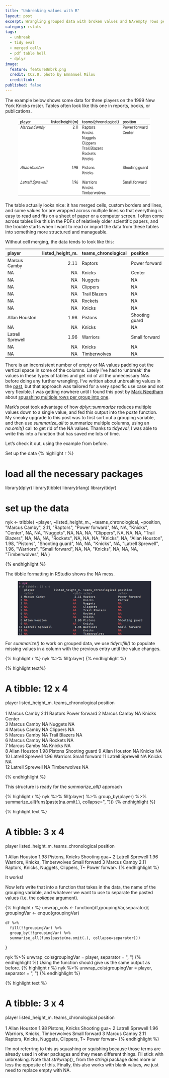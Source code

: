 ```yaml
---
title: "Unbreaking values with R"
layout: post
excerpt: Wrangling grouped data with broken values and NA/empty rows per variable per group. 
category: rstats
tags:
  - unbreak
  - tidy eval
  - merged cells
  - pdf table hell
  - dplyr
image:
  feature: featureUnbrk.png
  credit: CC2.0, photo by Emmanuel Milou
  creditlink: 
published: false
---
```


The example below shows some data for three players on the 1999 New York Knicks roster. Tables often look like this one in reports, books, or publications. 

<figure>
    <a href="/images/knicks.png"><img src="/images/knicks.png"></a>
        <figcaption></figcaption>
</figure>

The table actually looks nice: it has merged cells, custom borders and lines, and some values for are wrapped across multiple lines so that everything is easy to read and fits on a sheet of paper or a computer screen. I often come across tables like this in the PDFs of relatively older scientific papers, and the trouble starts when I want to read or import the data from these tables into something more structured and manageable.

 Without cell merging, the data tends to look like this:
 
|player           | listed_height_m.|teams_chronological |position       |
|:----------------|----------------:|:-------------------|:--------------|
|Marcus Camby     |             2.11|Raptors             |Power forward  |
|NA               |               NA|Knicks              |Center         |
|NA               |               NA|Nuggets             |NA             |
|NA               |               NA|Clippers            |NA             |
|NA               |               NA|Trail Blazers       |NA             |
|NA               |               NA|Rockets             |NA             |
|NA               |               NA|Knicks              |NA             |
|Allan Houston    |             1.98|Pistons             |Shooting guard |
|NA               |               NA|Knicks              |NA             |
|Latrell Sprewell |             1.96|Warriors            |Small forward  |
|NA               |               NA|Knicks              |NA             |
|NA               |               NA|Timberwolves        |NA             |

There is an inconsistent number of empty or NA values padding out the vertical space in some of the columns. Lately I’ve had to ‘unbreak’ the values in these types of tables and get rid of all the unnecessary NAs before doing any further wrangling. I’ve written about unbreaking values in the [past](https://luisdva.github.io/rstats/Tidyeval-pdf-hell/), but that approach was tailored for a very specific use case and not very flexible. I was getting nowhere until I found this post by [Mark Needham](https://twitter.com/markhneedham) about [squashing multiple rows per group into one](https://markhneedham.com/blog/2015/06/27/r-dplyr-squashing-multiple-rows-per-group-into-one/). 

Mark’s post took advantage of how _dplyr::summarize_ reduces multiple values down to a single value, and fed this output into the _paste_ function. My sneaky upgrade to this post was to first sort out a grouping variable, and then use _summarize\_all_ to summarize multiple columns, using an _na.omit()_ call to get rid of the NA values. Thanks to _tidyeval_, I was able to write this into a function that has saved me lots of time. 

Let’s check it out, using the example from before.

Set up the data
{% highlight r %}
# load all the necessary packages
library(dplyr)
library(tibble)
library(rlang)
library(tidyr)
# set up the data
nyk <- tribble(
                                          ~player, ~listed_height_m., ~teams_chronological,           ~position,
                                   "Marcus Camby",               2.11,              "Raptors",  "Power forward",
                                               NA,                 NA,               "Knicks",         "Center",
                                               NA,                 NA,              "Nuggets",               NA,
                                               NA,                 NA,             "Clippers",               NA,
                                               NA,                 NA,        "Trail Blazers",               NA,
                                               NA,                 NA,              "Rockets",               NA,
                                               NA,                 NA,               "Knicks",               NA,
                                  "Allan Houston",               1.98,              "Pistons", "Shooting guard",
                                               NA,                 NA,               "Knicks",               NA,
                               "Latrell Sprewell",               1.96,             "Warriors",  "Small forward",
                                               NA,                 NA,               "Knicks",               NA,
                                               NA,                 NA,         "Timberwolves",               NA
                               )

{% endhighlight %}

The tibble formatting in RStudio shows the NA mess. 

<figure>
    <a href="/images/knickstibb.png"><img src="/images/knickstibb.png"></a>
        <figcaption></figcaption>
</figure>

For _summarize()_ to work on grouped data, we use _tidyr::fill()_ to populate missing values in a column with the previous entry until the value changes.

{% highlight r %}
nyk %>% fill(player)
{% endhighlight %}

{% highlight text%}
# A tibble: 12 x 4
   player           listed_height_m. teams_chronological position      
   <chr>                       <dbl> <chr>               <chr>         
 1 Marcus Camby                 2.11 Raptors             Power forward 
 2 Marcus Camby                NA    Knicks              Center        
 3 Marcus Camby                NA    Nuggets             NA            
 4 Marcus Camby                NA    Clippers            NA            
 5 Marcus Camby                NA    Trail Blazers       NA            
 6 Marcus Camby                NA    Rockets             NA            
 7 Marcus Camby                NA    Knicks              NA            
 8 Allan Houston                1.98 Pistons             Shooting guard
 9 Allan Houston               NA    Knicks              NA            
10 Latrell Sprewell             1.96 Warriors            Small forward 
11 Latrell Sprewell            NA    Knicks              NA            
12 Latrell Sprewell            NA    Timberwolves        NA            

{% endhighlight %}

This structure is ready for the _summarize\_all()_ approach

{% highlight r %}
nyk %>% fill(player) %>% 
        group_by(player) %>% 
        summarize_all(funs(paste(na.omit(.), collapse=", ")))
{% endhighlight %}

{% highlight text %}
# A tibble: 3 x 4
  player           listed_height_m. teams_chronological                    position     
  <chr>            <chr>            <chr>                                  <chr>        
1 Allan Houston    1.98             Pistons, Knicks                        Shooting gua~
2 Latrell Sprewell 1.96             Warriors, Knicks, Timberwolves         Small forward
3 Marcus Camby     2.11             Raptors, Knicks, Nuggets, Clippers, T~ Power forwar~
{% endhighlight %}

It works!

Now let’s write that into a function that takes in the data, the name of the grouping variable, and whatever we want to use to separate the pasted values (i.e. the _collapse_ argument).

{% highlight r %}
unwrap_cols <- function(df,groupingVar,separator){
    groupingVar <- enquo(groupingVar)
      
    df %>% 
      fill(!!groupingVar) %>% 
      group_by(!!groupingVar) %>% 
      summarise_all(funs(paste(na.omit(.), collapse=separator)))
  }  

nyk %>% unwrap_cols(groupingVar = player, separator = ", ")
{% endhighlight %}
Using the function should give us the same output as before.
{% highlight r %}
nyk %>% unwrap_cols(groupingVar = player, separator = ", ")
{% endhighlight %}

{% highlight text %}
# A tibble: 3 x 4
  player           listed_height_m. teams_chronological                    position     
  <chr>            <chr>            <chr>                                  <chr>        
1 Allan Houston    1.98             Pistons, Knicks                        Shooting gua~
2 Latrell Sprewell 1.96             Warriors, Knicks, Timberwolves         Small forward
3 Marcus Camby     2.11             Raptors, Knicks, Nuggets, Clippers, T~ Power forwar~
{% endhighlight %}


I’m not referring to this as squashing or squishing because those terms are already used in other packages and they mean different things. I´ll stick with unbreaking. Note that _stri_\wrap()_ from the _stringi_ package does more or less the opposite of this. Finally, this also works with blank values, we just need to replace empty with NA. 


